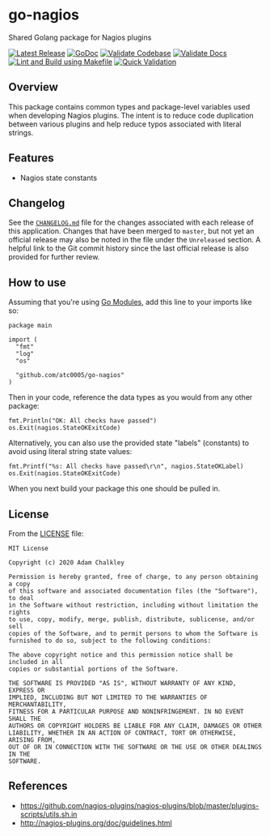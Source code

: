 # go-nagios

Shared Golang package for Nagios plugins

[![Latest Release](https://img.shields.io/github/release/atc0005/go-nagios.svg?style=flat-square)](https://github.com/atc0005/go-nagios/releases/latest)
[![GoDoc](https://godoc.org/github.com/atc0005/go-nagios?status.svg)](https://godoc.org/github.com/atc0005/go-nagios)
[![Validate Codebase](https://github.com/atc0005/go-nagios/workflows/Validate%20Codebase/badge.svg)](https://github.com/atc0005/go-nagios/actions?query=workflow%3A%22Validate+Codebase%22)
[![Validate Docs](https://github.com/atc0005/go-nagios/workflows/Validate%20Docs/badge.svg)](https://github.com/atc0005/go-nagios/actions?query=workflow%3A%22Validate+Docs%22)
[![Lint and Build using Makefile](https://github.com/atc0005/go-nagios/workflows/Lint%20and%20Build%20using%20Makefile/badge.svg)](https://github.com/atc0005/go-nagios/actions?query=workflow%3A%22Lint+and+Build+using+Makefile%22)
[![Quick Validation](https://github.com/atc0005/go-nagios/workflows/Quick%20Validation/badge.svg)](https://github.com/atc0005/go-nagios/actions?query=workflow%3A%22Quick+Validation%22)

## Overview

This package contains common types and package-level variables used when
developing Nagios plugins. The intent is to reduce code duplication between
various plugins and help reduce typos associated with literal strings.

## Features

- Nagios state constants

## Changelog

See the [`CHANGELOG.md`](CHANGELOG.md) file for the changes associated with
each release of this application. Changes that have been merged to `master`,
but not yet an official release may also be noted in the file under the
`Unreleased` section. A helpful link to the Git commit history since the last
official release is also provided for further review.

## How to use

Assuming that you're using [Go
Modules](https://blog.golang.org/using-go-modules), add this line to your
imports like so:

```golang
package main

import (
  "fmt"
  "log"
  "os"

  "github.com/atc0005/go-nagios"
)
  ```

Then in your code, reference the data types as you would from any other
package:

```golang
fmt.Println("OK: All checks have passed")
os.Exit(nagios.StateOKExitCode)
```

Alternatively, you can also use the provided state "labels" (constants) to
avoid using literal string state values:

```golang
fmt.Printf("%s: All checks have passed\r\n", nagios.StateOKLabel)
os.Exit(nagios.StateOKExitCode)
```

When you next build your package this one should be pulled in.

## License

From the [LICENSE](LICENSE) file:

```license
MIT License

Copyright (c) 2020 Adam Chalkley

Permission is hereby granted, free of charge, to any person obtaining a copy
of this software and associated documentation files (the "Software"), to deal
in the Software without restriction, including without limitation the rights
to use, copy, modify, merge, publish, distribute, sublicense, and/or sell
copies of the Software, and to permit persons to whom the Software is
furnished to do so, subject to the following conditions:

The above copyright notice and this permission notice shall be included in all
copies or substantial portions of the Software.

THE SOFTWARE IS PROVIDED "AS IS", WITHOUT WARRANTY OF ANY KIND, EXPRESS OR
IMPLIED, INCLUDING BUT NOT LIMITED TO THE WARRANTIES OF MERCHANTABILITY,
FITNESS FOR A PARTICULAR PURPOSE AND NONINFRINGEMENT. IN NO EVENT SHALL THE
AUTHORS OR COPYRIGHT HOLDERS BE LIABLE FOR ANY CLAIM, DAMAGES OR OTHER
LIABILITY, WHETHER IN AN ACTION OF CONTRACT, TORT OR OTHERWISE, ARISING FROM,
OUT OF OR IN CONNECTION WITH THE SOFTWARE OR THE USE OR OTHER DEALINGS IN THE
SOFTWARE.
```

## References

- <https://github.com/nagios-plugins/nagios-plugins/blob/master/plugins-scripts/utils.sh.in>
- <http://nagios-plugins.org/doc/guidelines.html>
